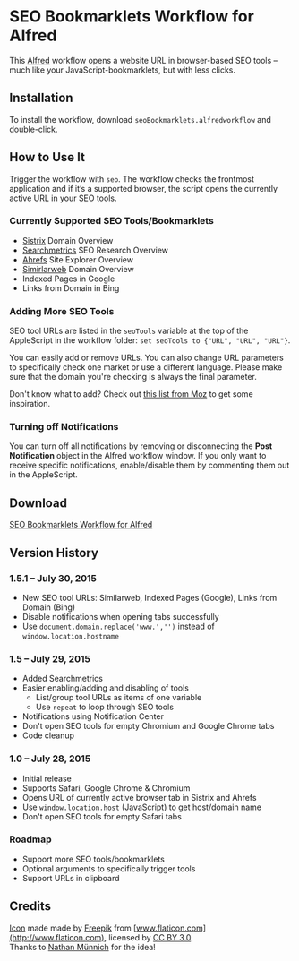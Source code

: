 # SEO Bookmarklets Workflow for Alfred
This [Alfred](http://www.alfredapp.com) workflow opens a website URL in browser-based SEO tools – much like your JavaScript-bookmarklets, but with less clicks.

## Installation
To install the workflow, download `seoBookmarklets.alfredworkflow` and double-click.

## How to Use It
Trigger the workflow with `seo`. The workflow checks the frontmost application and if it’s a supported browser, the script opens the currently active URL in your SEO tools.

### Currently Supported SEO Tools/Bookmarklets
- [Sistrix](http://www.sistrix.com/) Domain Overview
- [Searchmetrics](http://www.searchmetrics.com/) SEO Research Overview
- [Ahrefs](https://ahrefs.com/) Site Explorer Overview
- [Simirlarweb](http://www.similarweb.com/) Domain Overview
- Indexed Pages in Google
- Links from Domain in Bing

### Adding More SEO Tools
SEO tool URLs are listed in the `seoTools` variable at the top of the AppleScript in the workflow folder: `set seoTools to {"URL", "URL", "URL"}`.

You can easily add or remove URLs. You can also change URL parameters to specifically check one market or use a different language. Please make sure that the domain you're checking is always the final parameter.

Don't know what to add? Check out [this list from Moz](https://moz.com/blog/30-seo-bookmarklets-to-save-you-time) to get some inspiration.

### Turning off Notifications
You can turn off all notifications by removing or disconnecting the **Post Notification** object in the Alfred workflow window. If you only want to receive specific notifications, enable/disable them by commenting them out in the AppleScript.

## Download
[SEO Bookmarklets Workflow for Alfred](https://github.com/alexanderhuth/alfred-seo-bookmarklets-workflow/raw/master/seoBookmarklets.alfredworkflow)

## Version History
### 1.5.1 – July 30, 2015
- New SEO tool URLs: Similarweb, Indexed Pages (Google), Links from Domain (Bing)
- Disable notifications when opening tabs successfully
- Use `document.domain.replace('www.','')` instead of
`window.location.hostname`

### 1.5 – July 29, 2015
- Added Searchmetrics
- Easier enabling/adding and disabling of tools
	- List/group tool URLs as items of one variable
	- Use `repeat` to loop through SEO tools
- Notifications using Notification Center
- Don't open SEO tools for empty Chromium and Google Chrome tabs
- Code cleanup

### 1.0 – July 28, 2015
- Initial release
- Supports Safari, Google Chrome & Chromium
- Opens URL of currently active browser tab in Sistrix and Ahrefs
- Use `window.location.host` (JavaScript) to get host/domain name
- Don't open SEO tools for empty Safari tabs

### Roadmap
- Support more SEO tools/bookmarklets
- Optional arguments to specifically trigger tools
- Support URLs in clipboard

## Credits
[Icon](http://www.flaticon.com/free-icon/browser_14575) made made by [Freepik](http://www.flaticon.com/authors/freepik) from [www.flaticon.com](http://www.flaticon.com), licensed by [CC BY 3.0](http://creativecommons.org/licenses/by/3.0/).  
Thanks to [Nathan Münnich](http://www.nathanmuennich.com) for the idea!
